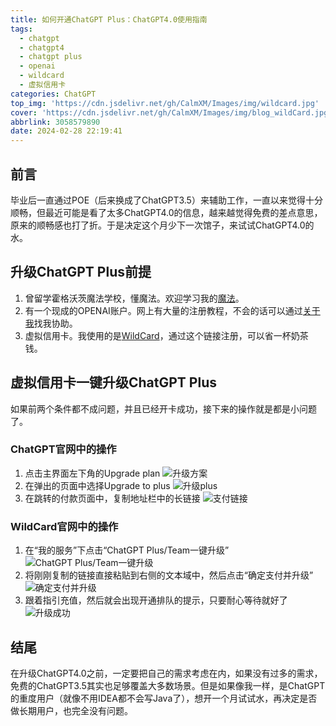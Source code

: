 ```yaml
---
title: 如何开通ChatGPT Plus：ChatGPT4.0使用指南
tags:
  - chatgpt
  - chatgpt4
  - chatgpt plus
  - openai
  - wildcard
  - 虚拟信用卡
categories: ChatGPT
top_img: 'https://cdn.jsdelivr.net/gh/CalmXM/Images/img/wildcard.jpg'
cover: 'https://cdn.jsdelivr.net/gh/CalmXM/Images/img/blog_wildCard.jpg'
abbrlink: 3058579890
date: 2024-02-28 22:19:41
---
```


## 前言

毕业后一直通过POE（后来换成了ChatGPT3.5）来辅助工作，一直以来觉得十分顺畅，但最近可能是看了太多ChatGPT4.0的信息，越来越觉得免费的差点意思，原来的顺畅感也打了折。于是决定这个月少下一次馆子，来试试ChatGPT4.0的水。

## 升级ChatGPT Plus前提

1. 曾留学霍格沃茨魔法学校，懂魔法。欢迎学习我的[魔法](https://theme.revival.baby/register?code=7Fk5teeZ)。
2. 有一个现成的OPENAI账户。网上有大量的注册教程，不会的话可以通过[关于我](https://calmxm.github.io/about/)找我协助。
3. 虚拟信用卡。我使用的是[WildCard](https://bewildcard.com/i/IKUNCTRL)，通过这个链接注册，可以省一杯奶茶钱。

## 虚拟信用卡一键升级ChatGPT Plus

如果前两个条件都不成问题，并且已经开卡成功，接下来的操作就是都是小问题了。

### ChatGPT官网中的操作

1. 点击主界面左下角的Upgrade plan
![升级方案](https://cdn.jsdelivr.net/gh/CalmXM/Images/img/stepOne.png)
2. 在弹出的页面中选择Upgrade to plus
![升级plus](https://cdn.jsdelivr.net/gh/CalmXM/Images/img/stepTwo.png)
3. 在跳转的付款页面中，复制地址栏中的长链接
![支付链接](https://cdn.jsdelivr.net/gh/CalmXM/Images/img/stepThree.png)

### WildCard官网中的操作

1. 在“我的服务”下点击“ChatGPT Plus/Team一键升级”
![ChatGPT Plus/Team一键升级](https://cdn.jsdelivr.net/gh/CalmXM/Images/img/stepFour.png)
2. 将刚刚复制的链接直接粘贴到右侧的文本域中，然后点击“确定支付并升级”
![确定支付并升级](https://cdn.jsdelivr.net/gh/CalmXM/Images/img/stepFive.png)
3. 跟着指引充值，然后就会出现开通排队的提示，只要耐心等待就好了
![升级成功](https://cdn.jsdelivr.net/gh/CalmXM/Images/img/finalResult.png)

## 结尾

在升级ChatGPT4.0之前，一定要把自己的需求考虑在内，如果没有过多的需求，免费的ChatGPT3.5其实也足够覆盖大多数场景。但是如果像我一样，是ChatGPT的重度用户（就像不用IDEA都不会写Java了），想开一个月试试水，再决定是否做长期用户，也完全没有问题。
